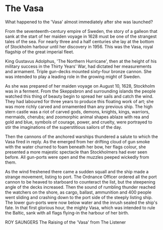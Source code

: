 # The Vasa

What happened to the 'Vasa' almost immediately after she was launched?

From the seventeenth-century empire of Sweden, the story of a galleon that sank at the start of her maiden voyage in 1628 must be one of the strangest tales of the sea. For nearly three and a half centuries she lay at the bottom of Stockholm harbour until her discovery in 1956. This was the Vasa, royal flagship of the great imperial fleet.

King Gustavus Adolphus, 'The Northern Hurricane', then at the height of his military success in the Thirty Years' War, had dictated her measurements and armament. Triple gun-decks mounted sixty-four bronze cannon. She was intended to play a leading role in the growing might of Sweden.

As she was prepared of her maiden voyage on August 10, 1628, Stockholm was in a ferment. From the Skeppsbron and surrounding islands the people watched this thing of beauty begin to spread her sails and catch the wind. They had laboured for three years to produce this floating work of art; she was more richly carved and ornamented than any previous ship. The high stern castle was a riot of carved gods, demons, knights, kings, warriors, mermaids, cherubs; and zoomorphic animal shapes ablaze with rea and gold and blue, symbols of courage, power, and cruelty, were portrayed to stir the imaginations of the superstitious sailors of the day.

Then the cannons of the anchored warships thundered a salute to which the Vasa fired in reply. As the emerged from her drifting cloud of gun smoke with the water churned to foam beneath her bow, her flags colour, she presented a more majestic spectacle than Stockholmers had ever seen before. All gun-ports were open and the muzzles peeped wickedly from them.

As the wind freshened there came a sudden squall and the ship made a strange movement, listing to port. The Ordnance Officer ordered all the port cannon to be heaved to starboard to counteract the list, but the steepening angle of the decks increased. Then the sound of rumbling thunder reached the watchers on the shore, as cargo, ballast, ammunition and 400 people went sliding and crashing down to the port side of the steeply listing ship. The lower gun-ports were now below water and the inrush sealed the ship's fate. In that first glorious hour, the mighty Vasa, which was intended to rule the Baltic, sank with all flags flying-in the harbour of her birth.

ROY SAUNGERS The Raising of the 'Vasa' from The Listener
